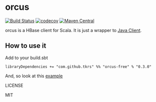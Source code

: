 # orcus

[![Build Status](https://travis-ci.org/tkrs/orcus.svg?branch=master)](https://travis-ci.org/tkrs/orcus)
[![codecov](https://codecov.io/gh/tkrs/orcus/branch/master/graph/badge.svg)](https://codecov.io/gh/tkrs/orcus)
[![Maven Central](https://maven-badges.herokuapp.com/maven-central/com.github.tkrs/orcus-core_2.12/badge.svg)](https://maven-badges.herokuapp.com/maven-central/com.github.tkrs/orcus-core_2.12)

orcus is a HBase client for Scala. It is just a wrapper to [Java Client](https://hbase.apache.org/apidocs/index.html).

## How to use it

Add to your build.sbt

```
libraryDependencies += "com.github.tkrs" %% "orcus-free" % "0.3.0"
```

And, so look at this [example](https://github.com/tkrs/orcus/tree/master/modules/example/src/main/scala/example/bigtable)

LICENSE

MIT
